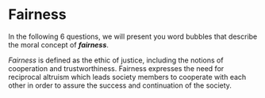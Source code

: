 # Fairness

In the following 6 questions, we will present you word bubbles that describe the moral concept of ***fairness***.

*Fairness* is defined as the ethic of justice, including the notions of cooperation and trustworthiness. Fairness expresses the need for reciprocal altruism which leads society members to cooperate with each other in order to assure the success and continuation of the society.